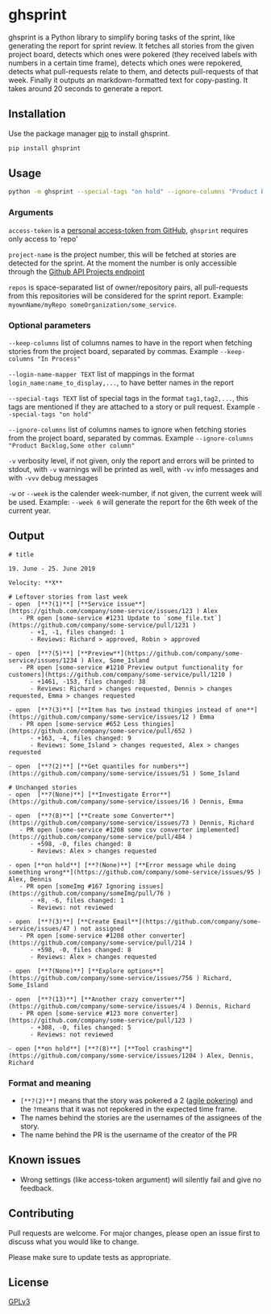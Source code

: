 # ghsprint

ghsprint is a Python library to simplify boring tasks of the sprint, like generating the report for sprint review. It fetches all stories from the given project board, detects which ones were pokered (they received labels with numbers in a certain time frame), detects which ones were repokered, detects what pull-requests relate to them, and detects pull-requests of that week. Finally it outputs an markdown-formatted text for copy-pasting. It takes around 20 seconds to generate a report.

## Installation

Use the package manager [pip](https://pip.pypa.io/en/stable/) to install ghsprint.

```bash
pip install ghsprint
```

## Usage

```bash
python -m ghsprint --special-tags "on hold" --ignore-columns "Product Backlog" --login-name-mapper alxndrjhn:Alex,strenge:Robin --keep-columns "In Progress" ae71abf4f9a41cbb6af0005de932e265614f6a317c7 Storyboard company/some-service company/someLabel company/some_extraction
```

### Arguments
`access-token` is a [personal access-token from GitHub](https://github.com/settings/tokens), `ghsprint` requires only access to 'repo'

`project-name` is the project number, this will be fetched at stories are detected for the sprint. At the moment the number is only accessible through the [Github API Projects endpoint](https://developer.github.com/v3/projects/#list-repository-projects)

`repos` is space-separated list of owner/repository pairs, all pull-requests from this repositories will be considered for the sprint report. Example: `myownName/myRepo someOrganization/some_service`.

### Optional parameters
`--keep-columns`
list of columns names to have in the report when fetching stories from the project board, separated by commas. Example `--keep-columns "In Process"`

`--login-name-mapper TEXT`
list of mappings in the format `login_name:name_to_display,...`, to have better names in the report

`--special-tags TEXT`
list of special tags in the format `tag1,tag2,...`, this tags are mentioned if they are attached to a story or pull request. Example `--special-tags "on hold"`

`--ignore-columns`
list of columns names to ignore when fetching stories from the project board, separated by commas. Example `--ignore-columns "Product Backlog,Some other column"`

`-v` verbosity level, if not given, only the report and errors will be printed to stdout, with `-v` warnings will be printed as well, with `-vv` info messages and with `-vvv` debug messages

`-w` or `--week` is the calender week-number, if not given, the current week will be used. Example: `--week 6` will generate the report for the 6th week of the current year.

## Output
```
# title

19. June - 25. June 2019

Velocity: **X**

# Leftover stories from last week
- open  [**?(1)**] [**Service issue**](https://github.com/company/some-service/issues/123 ) Alex
   - PR open [some-service #1231 Update to `some_file.txt`](https://github.com/company/some-service/pull/1231 )
      - +1, -1, files changed: 1
      - Reviews: Richard > approved, Robin > approved

- open  [**?(5)**] [**Preview**](https://github.com/company/some-service/issues/1234 ) Alex, Some_Island
   - PR open [some-service #1210 Preview output functionality for customers](https://github.com/company/some-service/pull/1210 )
      - +1461, -153, files changed: 38
      - Reviews: Richard > changes requested, Dennis > changes requested, Emma > changes requested

- open  [**?(3)**] [**Item has two instead thingies instead of one**](https://github.com/company/some-service/issues/12 ) Emma
   - PR open [some-service #652 Less thingies](https://github.com/company/some-service/pull/652 )
      - +163, -4, files changed: 9
      - Reviews: Some_Island > changes requested, Alex > changes requested

- open  [**?(2)**] [**Get quantiles for numbers**](https://github.com/company/some-service/issues/51 ) Some_Island

# Unchanged stories
- open  [**?(None)**] [**Investigate Error**](https://github.com/company/some-service/issues/16 ) Dennis, Emma

- open  [**?(8)**] [**Create some Converter**](https://github.com/company/some-service/issues/73 ) Dennis, Richard
   - PR open [some-service #1208 some csv converter implemented](https://github.com/company/some-service/pull/484 )
      - +598, -0, files changed: 8
      - Reviews: Alex > changes requested

- open [**on hold**] [**?(None)**] [**Error message while doing something wrong**](https://github.com/company/some-service/issues/95 ) Alex, Dennis
   - PR open [someImg #167 Ignoring issues](https://github.com/company/someImg/pull/76 )
      - +8, -6, files changed: 1
      - Reviews: not reviewed

- open  [**?(3)**] [**Create Email**](https://github.com/company/some-service/issues/47 ) not assigned
   - PR open [some-service #1208 other converter](https://github.com/company/some-service/pull/214 )
      - +598, -0, files changed: 8
      - Reviews: Alex > changes requested

- open  [**?(None)**] [**Explore options**](https://github.com/company/some-service/issues/756 ) Richard, Some_Island

- open  [**?(13)**] [**Another crazy converter**](https://github.com/company/some-service/issues/4 ) Dennis, Richard
   - PR open [some-service #123 more converter](https://github.com/company/some-service/pull/123 )
      - +308, -0, files changed: 5
      - Reviews: not reviewed

- open [**on hold**] [**?(8)**] [**Tool crashing**](https://github.com/company/some-service/issues/1204 ) Alex, Dennis, Richard
```

### Format and meaning
- `[**?(2)**]` means that the story was pokered a 2 ([agile pokering](https://www.mountaingoatsoftware.com/agile/planning-poker)) and the `?`means that it was not repokered in the expected time frame.
- The names behind the stories are the usernames of the assignees of the story.
- The name behind the PR is the username of the creator of the PR

## Known issues
- Wrong settings (like access-token argument) will silently fail and give no feedback.

## Contributing
Pull requests are welcome. For major changes, please open an issue first to discuss what you would like to change.

Please make sure to update tests as appropriate.

## License
[GPLv3](https://www.gnu.org/licenses/gpl-3.0.en.html)
